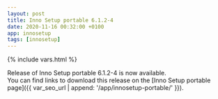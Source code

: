 ```yaml
---
layout: post
title: Inno Setup portable 6.1.2-4
date: 2020-11-16 00:32:00 +0100
app: innosetup
tags: [innosetup]
---
```

{% include vars.html %}

Release of Inno Setup portable 6.1.2-4 is now available.<br />
You can find links to download this release on the [Inno Setup portable page]({{ var_seo_url | append: '/app/innosetup-portable/' }}).
